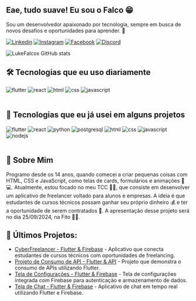 ## Eae, tudo suave! Eu sou o Falco 😁

Sou um desenvolvedor apaixonado por tecnologia, sempre em busca de novos desafios e oportunidades para aprender. 🚀

[![Linkedin](https://img.shields.io/badge/LinkedIn-0077B5?style=for-the-badge&logo=linkedin&logoColor=white)](https://www.linkedin.com/in/luis-falco-43b51225b/)
[![Instagram](https://img.shields.io/badge/Instagram-E4405F?style=for-the-badge&logo=instagram&logoColor=white)](https://www.instagram.com)
[![Facebook](https://img.shields.io/badge/Facebook-1877F2?style=for-the-badge&logo=facebook&logoColor=white)](https://web.facebook.com/profile.php?id=100072304717807)
[![Discord](https://img.shields.io/badge/Discord-7289DA?style=for-the-badge&logo=discord&logoColor=white)](https://discord.com/channels/1286307053085659186/1286307053085659190)

![LukeFalcox GitHub stats](https://github-readme-stats.vercel.app/api?username=LukeFalcox&show_icons=true&theme=tokyonight)

## 🛠 Tecnologias que eu uso diariamente

<div>
    <img align='center' alt='flutter' src='https://img.shields.io/badge/Flutter-02569B?style=for-the-badge&logo=flutter&logoColor=white'>
    <img align='center' alt='react' src='https://img.shields.io/badge/React-20232A?style=for-the-badge&logo=react&logoColor=61DAFB'>
    <img align='center' alt='html' src='https://img.shields.io/badge/HTML5-E34F26?style=for-the-badge&logo=html5&logoColor=white'>
    <img align='center' alt='css' src='https://img.shields.io/badge/CSS3-1572B6?style=for-the-badge&logo=css3&logoColor=white'>
    <img align='center' alt='javascript' src='https://img.shields.io/badge/JavaScript-F7DF1E?style=for-the-badge&logo=javascript&logoColor=black'>
</div><br/>

## 🧰 Tecnologias que eu já usei em alguns projetos

<div>
    <img align='center' alt='flutter' src='https://img.shields.io/badge/Flutter-02569B?style=for-the-badge&logo=flutter&logoColor=white'>
    <img align='center' alt='react' src='https://img.shields.io/badge/React-20232A?style=for-the-badge&logo=react&logoColor=61DAFB'>
    <img align='center' alt='python' src='https://img.shields.io/badge/Python-3776AB?style=for-the-badge&logo=python&logoColor=white'>
    <img align='center' alt='postgresql' src='https://img.shields.io/badge/PostgreSQL-316192?style=for-the-badge&logo=postgresql&logoColor=white'>
    <img align='center' alt='html' src='https://img.shields.io/badge/HTML5-E34F26?style=for-the-badge&logo=html5&logoColor=white'>
    <img align='center' alt='css' src='https://img.shields.io/badge/CSS3-1572B6?style=for-the-badge&logo=css3&logoColor=white'>
    <img align='center' alt='javascript' src='https://img.shields.io/badge/JavaScript-F7DF1E?style=for-the-badge&logo=javascript&logoColor=black'>
    <img align='center' alt='nodejs' src='https://img.shields.io/badge/Node.js-43853D?style=for-the-badge&logo=node.js&logoColor=white'>
</div><br/>

## 🎨 Sobre Mim

Programo desde os 14 anos, quando comecei a criar pequenas coisas com HTML, CSS e JavaScript, como telas de cards, formulários e animações 🎨💻. Atualmente, estou focado no meu TCC 😵‍💫, que consiste em desenvolver um aplicativo de freelancer voltado para alunos e empresas. A ideia é que estudantes de cursos técnicos possam ganhar seu próprio dinheiro 💰 e ter a oportunidade de serem contratados 🎯. A apresentação desse projeto será no dia 25/09/2024, na Fito 🏫🥳.

## 📌 Últimos Projetos:
- [CyberFreelancer - Flutter & Firebase](https://github.com/LukeFalcox/App-Freelancer) - Aplicativo que conecta estudantes de cursos técnicos com oportunidades de freelancing.</br>
- [Projeto de Consumo de API - Flutter & API](https://github.com/LukeFalcox/Projeto-Api) - Projeto que demonstra o consumo de APIs utilizando Flutter.</br>
- [Tela de Configurações - Flutter & Firebase](https://github.com/LukeFalcox/SettingsScreen) - Tela de configurações integrada com Firebase para autenticação e armazenamento de dados.</br>
- [Tela de Chat - Flutter & Firebase](https://github.com/LukeFalcox/Chat-Menssager) - Aplicativo de chat em tempo real utilizando Flutter e Firebase.</br>
